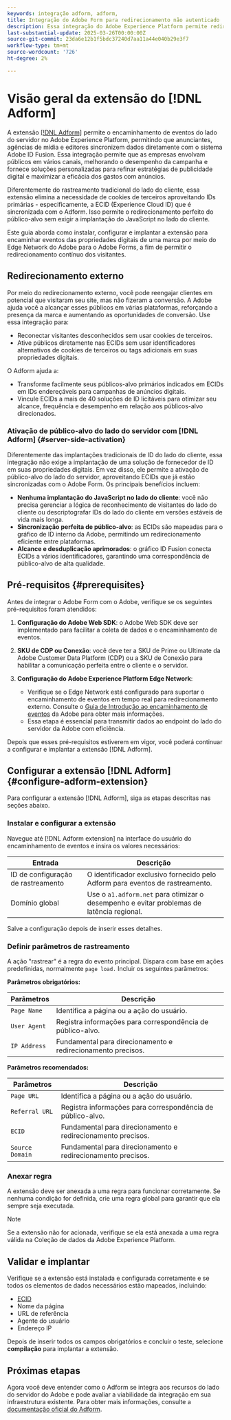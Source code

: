 ```yaml
---
keywords: integração adform, adform,
title: Integração do Adobe Form para redirecionamento não autenticado
description: Essa integração do Adobe Experience Platform permite redirecionar usuários com base na ECID.
last-substantial-update: 2025-03-26T00:00:00Z
source-git-commit: 23da6e12b1f5bdc37240d7aa11a44e040b29e3f7
workflow-type: tm+mt
source-wordcount: '726'
ht-degree: 2%

---
```


# Visão geral da extensão do [!DNL Adform]

A extensão [[!DNL Adform]](https://www.adformhelp.com/hc/en-us/articles/29635608709137-Use-the-Adform-S2S-Site-Tracking-Extension-With-Adobe-Experience-Cloud) permite o encaminhamento de eventos do lado do servidor no Adobe Experience Platform, permitindo que anunciantes, agências de mídia e editores sincronizem dados diretamente com o sistema Adobe ID Fusion. Essa integração permite que as empresas envolvam públicos em vários canais, melhorando o desempenho da campanha e fornece soluções personalizadas para refinar estratégias de publicidade digital e maximizar a eficácia dos gastos com anúncios.

Diferentemente do rastreamento tradicional do lado do cliente, essa extensão elimina a necessidade de cookies de terceiros aproveitando IDs primárias - especificamente, a ECID (Experience Cloud ID) que é sincronizada com o Adform. Isso permite o redirecionamento perfeito do público-alvo sem exigir a implantação do JavaScript no lado do cliente.

Este guia aborda como instalar, configurar e implantar a extensão para encaminhar eventos das propriedades digitais de uma marca por meio do Edge Network do Adobe para o Adobe Forms, a fim de permitir o redirecionamento contínuo dos visitantes.

## Redirecionamento externo

Por meio do redirecionamento externo, você pode reengajar clientes em potencial que visitaram seu site, mas não fizeram a conversão. A Adobe ajuda você a alcançar esses públicos em várias plataformas, reforçando a presença da marca e aumentando as oportunidades de conversão. Use essa integração para:

* Reconectar visitantes desconhecidos sem usar cookies de terceiros.
* Ative públicos diretamente nas ECIDs sem usar identificadores alternativos de cookies de terceiros ou tags adicionais em suas propriedades digitais.

O Adform ajuda a:

* Transforme facilmente seus públicos-alvo primários indicados em ECIDs em IDs endereçáveis para campanhas de anúncios digitais.
* Vincule ECIDs a mais de 40 soluções de ID licitáveis para otimizar seu alcance, frequência e desempenho em relação aos públicos-alvo direcionados.

### Ativação de público-alvo do lado do servidor com [!DNL Adform] {#server-side-activation}

Diferentemente das implantações tradicionais de ID do lado do cliente, essa integração não exige a implantação de uma solução de fornecedor de ID em suas propriedades digitais. Em vez disso, ele permite a ativação de público-alvo do lado do servidor, aproveitando ECIDs que já estão sincronizadas com o Adobe Form. Os principais benefícios incluem:

* **Nenhuma implantação do JavaScript no lado do cliente**: você não precisa gerenciar a lógica de reconhecimento de visitantes do lado do cliente ou descriptografar IDs do lado do cliente em versões estáveis de vida mais longa.
* **Sincronização perfeita de público-alvo**: as ECIDs são mapeadas para o gráfico de ID interno da Adobe, permitindo um redirecionamento eficiente entre plataformas.
* **Alcance e desduplicação aprimorados**: o gráfico ID Fusion conecta ECIDs a vários identificadores, garantindo uma correspondência de público-alvo de alta qualidade.

## Pré-requisitos {#prerequisites}

Antes de integrar o Adobe Form com o Adobe, verifique se os seguintes pré-requisitos foram atendidos:

1. **Configuração do Adobe Web SDK**: o Adobe Web SDK deve ser implementado para facilitar a coleta de dados e o encaminhamento de eventos.

2. **SKU de CDP ou Conexão**: você deve ter a SKU de Prime ou Ultimate da Adobe Customer Data Platform (CDP) ou a SKU de Conexão para habilitar a comunicação perfeita entre o cliente e o servidor.

3. **Configuração do Adobe Experience Platform Edge Network**:
   * Verifique se o Edge Network está configurado para suportar o encaminhamento de eventos em tempo real para redirecionamento externo. Consulte o [Guia de Introdução ao encaminhamento de eventos](https://experienceleague.adobe.com/pt-br/docs/experience-platform/tags/event-forwarding/getting-started) da Adobe para obter mais informações.
   * Essa etapa é essencial para transmitir dados ao endpoint do lado do servidor da Adobe com eficiência.

Depois que esses pré-requisitos estiverem em vigor, você poderá continuar a configurar e implantar a extensão [!DNL Adform].

## Configurar a extensão [!DNL Adform] {#configure-adform-extension}

Para configurar a extensão [!DNL Adform], siga as etapas descritas nas seções abaixo.

### Instalar e configurar a extensão

Navegue até [!DNL Adform extension] na interface do usuário do encaminhamento de eventos e insira os valores necessários:

| Entrada | Descrição |
| --- | --- |
| ID de configuração de rastreamento | O identificador exclusivo fornecido pelo Adform para eventos de rastreamento. |
| Domínio global | Use o `a1.adform.net` para otimizar o desempenho e evitar problemas de latência regional. |

Salve a configuração depois de inserir esses detalhes.

<!-- ![Installing and configuring the Adform extension in Adobe Experience Platorm]() -->

### Definir parâmetros de rastreamento

A ação &quot;rastrear&quot; é a regra do evento principal. Dispara com base em ações predefinidas, normalmente `page load.` Incluir os seguintes parâmetros:

**Parâmetros obrigatórios:**

| Parâmetros | Descrição |
| --- | --- |
| `Page Name` | Identifica a página ou a ação do usuário. |
| `User Agent` | Registra informações para correspondência de público-alvo. |
| `IP Address` | Fundamental para direcionamento e redirecionamento precisos. |

**Parâmetros recomendados:**

| Parâmetros | Descrição |
| --- | --- |
| `Page URL` | Identifica a página ou a ação do usuário. |
| `Referral URL` | Registra informações para correspondência de público-alvo. |
| `ECID` | Fundamental para direcionamento e redirecionamento precisos. |
| `Source Domain` | Fundamental para direcionamento e redirecionamento precisos. |

<!-- ![Tracking parameters for Adform]() -->

### Anexar regra

A extensão deve ser anexada a uma regra para funcionar corretamente. Se nenhuma condição for definida, crie uma regra global para garantir que ela sempre seja executada.

>[!NOTE]
>
>Se a extensão não for acionada, verifique se ela está anexada a uma regra válida na Coleção de dados da Adobe Experience Platform.

<!-- ![Attach a rule to the Adform extension]() -->

## Validar e implantar

Verifique se a extensão está instalada e configurada corretamente e se todos os elementos de dados necessários estão mapeados, incluindo:
* [ECID](/help/identity-service/features/ecid.md)
* Nome da página
* URL de referência
* Agente do usuário
* Endereço IP

Depois de inserir todos os campos obrigatórios e concluir o teste, selecione **compilação** para implantar a extensão.

## Próximas etapas

Agora você deve entender como o Adform se integra aos recursos do lado do servidor do Adobe e pode avaliar a viabilidade da integração em sua infraestrutura existente. Para obter mais informações, consulte a [documentação oficial do Adform](https://www.adformhelp.com/hc/en-us/articles/29635608709137-Use-the-Adform-S2S-Site-Tracking-Extension-With-Adobe-Experience-Cloud).
